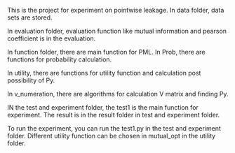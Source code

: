 This is the project for experiment on pointwise leakage.
In data folder, data sets are stored.

In evaluation folder, evaluation function like mutual information and pearson coefficient is in the evaluation.

In function folder, there are main function for PML. In Prob, there are functions for probability calculation. 

In utility, there are functions for utility function and calculation post possibility of Py.

In v_numeration, there are algorithms for calculation V matrix and finding Py.

IN the test and experiment folder,  the test1 is the main function for experiment.
The result is in the result folder in test and experiment folder.

To run the experiment, you can run the test1.py in the test and experiment folder.
Different utility function can be chosen in mutual_opt in the utility folder.